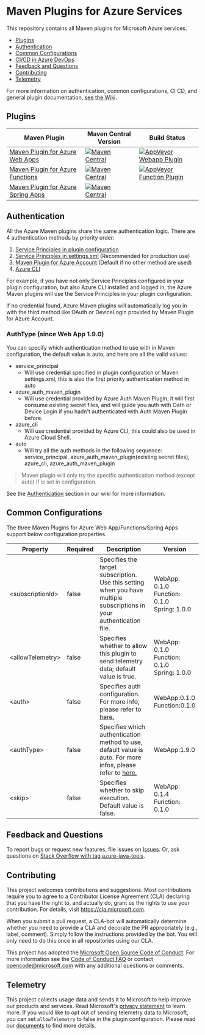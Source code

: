 # Maven Plugins for Azure Services

This repository contains all Maven plugins for Microsoft Azure services. 

* [Plugins](#plugins)
* [Authentication](#Authentication)
* [Common Configurations](#Common-Configurations)
* [CI/CD in Azure DevOps](#CI-CD-in-Azure-DevOps)
* [Feedback and Questions](#Feedback-and-Questions)
* [Contributing](#Contributing)
* [Telemetry](#Telemetry)

For more information on authentication, common configurations, CI CD, and general plugin documentation, [see the Wiki](https://github.com/microsoft/azure-maven-plugins/wiki).

## Plugins

Maven Plugin | Maven Central Version | Build Status
---|---|---
[Maven Plugin for Azure Web Apps](./azure-webapp-maven-plugin/README.md) | [![Maven Central](https://img.shields.io/maven-central/v/com.microsoft.azure/azure-webapp-maven-plugin.svg)](http://search.maven.org/#search%7Cga%7C1%7Cg%3A%22com.microsoft.azure%22%20AND%20a%3A%22azure-webapp-maven-plugin%22) | [![AppVeyor Webapp Plugin](https://ci.appveyor.com/api/projects/status/0vr4svfgl9u3rcaw/branch/develop?svg=true)](https://ci.appveyor.com/project/xscript/azure-maven-plugins-xt3xm)
[Maven Plugin for Azure Functions](https://github.com/microsoft/azure-maven-plugins/wiki/Azure-Functions) | [![Maven Central](https://img.shields.io/maven-central/v/com.microsoft.azure/azure-functions-maven-plugin.svg)](http://search.maven.org/#search%7Cga%7C1%7Cg%3A%22com.microsoft.azure%22%20AND%20a%3A%22azure-functions-maven-plugin%22) | [![AppVeyor Function Plugin](https://ci.appveyor.com/api/projects/status/5jti4qwh0j4ekh72/branch/develop?svg=true)](https://ci.appveyor.com/project/xscript/azure-maven-plugins-vvy0i)
[Maven Plugin for Azure Spring Apps](https://github.com/microsoft/azure-maven-plugins/wiki/Azure-Spring-Cloud) | [![Maven Central](https://img.shields.io/maven-central/v/com.microsoft.azure/azure-spring-apps-maven-plugin.svg)](http://search.maven.org/#search%7Cga%7C1%7Cg%3A%22com.microsoft.azure%22%20AND%20a%3A%22azure-spring-apps-maven-plugin%22) | 


## Authentication

All the Azure Maven plugins share the same authentication logic. There are 4 authentication methods by priority order:

1. [Service Principles in plugin configuration](https://github.com/microsoft/azure-maven-plugins/wiki/Authentication#service-principles-in-plugin-configuration)
1. [Service Principles in settings.xml](https://github.com/microsoft/azure-maven-plugins/wiki/Authentication#service-principles-in-settings.xml) (Recommended for production use)
1. [Maven Plugin for Azure Account](https://github.com/microsoft/azure-maven-plugins/wiki/Authentication#maven-plugin-for-azure-account) (Default if no other method are used)
1. [Azure CLI](https://github.com/microsoft/azure-maven-plugins/wiki/Authentication#azure-cli)

For example, if you have not only Service Principles configured in your plugin configuration, but also Azure CLI installed and logged in, the Azure Maven plugins will use the Service Principles in your plugin configuration.

If no credential found, Azure Maven plugins will automatically log you in with the third method like OAuth or DeviceLogin provided by Maven Plugin for Azure Account.

### AuthType (since Web App 1.9.0)
You can specify which authentication method to use with <authType> in Maven configuration, the default value is auto, and here are all the valid values:

* service_principal
    * Will use credential specified in plugin configuration or Maven settings.xml, this is also the first priority authentication method in auto
* azure_auth_maven_plugin
    * Will use credential provided by Azure Auth Maven Plugin, it will first consume existing secret files, and will guide you auth with Oath or Device Login if you hadn't authenticated with Auth Maven Plugin before.
* azure_cli
    * Will use credential provided by Azure CLI, this could also be used in Azure Cloud Shell.
* auto
    * Will try all the auth methods in the following sequence: service_principal, azure_auth_maven_plugin(existing secret files), azure_cli, azure_auth_maven_plugin

> Maven plugin will only try the specific authentication method (except auto) if <AuthType> is set in configuration.

See the [Authentication](https://github.com/microsoft/azure-maven-plugins/wiki/Authentication) section in our wiki for more information.

## Common Configurations
The three Maven Plugins for Azure Web App/Functions/Spring Apps support below configuration properties.

| Property | Required | Description | Version |
| --- | --- | --- | --- | 
| \<subscriptionId> | false	| Specifies the target subscription.<br>Use this setting when you have multiple subscriptions in your authentication file. | WebApp: 0.1.0<br>Function: 0.1.0<br>Spring: 1.0.0 |
| \<allowTelemetry> | false | Specifies whether to allow this plugin to send telemetry data; default value is true. | 	WebApp: 0.1.0 <br> Function: 0.1.0 <br> Spring: 1.0.0 |
| \<auth> | false | Specifies auth configuration. For more info, please refer to [here.](https://github.com/microsoft/azure-maven-plugins/wiki/Authentication#authentication) | WebApp:0.1.0 <br> Function:0.1.0 | 
 | \<authType> | false | Specifies which authentication method to use, default value is auto. For more infos, please refer to [here.](https://github.com/microsoft/azure-maven-plugins/wiki/Authentication#authtype) | WebApp:1.9.0 | 
 | \<skip> | false | Specifies whether to skip execution. Default value is false. | WebApp: 0.1.4 <br> Function: 0.1.0 | 

## Feedback and Questions
To report bugs or request new features, file issues on [Issues](https://github.com/microsoft/azure-maven-plugins/issues). Or, ask questions on [Stack Overflow with tag azure-java-tools](https://stackoverflow.com/questions/tagged/azure-java-tools).

## Contributing

This project welcomes contributions and suggestions.  Most contributions require you to agree to a
Contributor License Agreement (CLA) declaring that you have the right to, and actually do, grant us
the rights to use your contribution. For details, visit https://cla.microsoft.com.

When you submit a pull request, a CLA-bot will automatically determine whether you need to provide
a CLA and decorate the PR appropriately (e.g., label, comment). Simply follow the instructions
provided by the bot. You will only need to do this once in all repositories using our CLA.

This project has adopted the [Microsoft Open Source Code of Conduct](https://opensource.microsoft.com/codeofconduct/).
For more information see the [Code of Conduct FAQ](https://opensource.microsoft.com/codeofconduct/faq/) or
contact [opencode@microsoft.com](mailto:opencode@microsoft.com) with any additional questions or comments.

## Telemetry
This project collects usage data and sends it to Microsoft to help improve our products and services.
Read Microsoft's [privacy statement](https://privacy.microsoft.com/en-us/privacystatement) to learn more.
If you would like to opt out of sending telemetry data to Microsoft, you can set `allowTelemetry` to false in the plugin configuration.
Please read our [documents](https://aka.ms/azure-maven-config) to find more details.